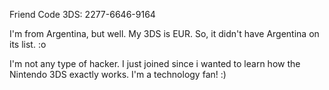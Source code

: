 Friend Code 3DS: 2277-6646-9164

I'm from Argentina, but well. My 3DS is EUR. So, it didn't have
Argentina on its list. :o

I'm not any type of hacker. I just joined since i wanted to learn how
the Nintendo 3DS exactly works. I'm a technology fan! :)